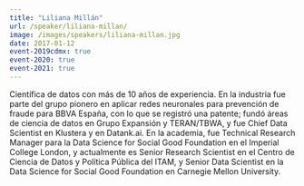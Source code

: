 ```yaml
---
title: "Liliana Millán"
url: /speaker/liliana-millan/
image: /images/speakers/liliana-millan.jpg
date: 2017-01-12
event-2019cdmx: true
event-2020: true
event-2021: true
---
```


Científica de datos con más de 10 años de experiencia. En la industria fue parte del grupo pionero en aplicar redes neuronales para prevención de fraude para BBVA España, con lo que se registró una patente; fundó áreas de ciencia de datos en Grupo Expansión y TERAN/TBWA, y fue Chief Data Scientist en Klustera y en Datank.ai. En la academia, fue Technical Research Manager para la Data Science for Social Good Foundation en el Imperial College London, y actualmente es Senior Research Scientist en el Centro de Ciencia de Datos y Política Pública del ITAM, y Senior Data Scientist en la Data Science for Social Good Foundation en Carnegie Mellon University.
